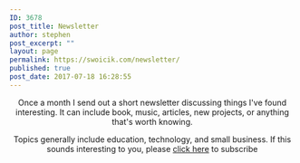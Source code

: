 ```yaml
---
ID: 3678
post_title: Newsletter
author: stephen
post_excerpt: ""
layout: page
permalink: https://swoicik.com/newsletter/
published: true
post_date: 2017-07-18 16:28:55
---
```

<p style="text-align: center;">Once a month I send out a short newsletter discussing things I've found interesting. It can include book, music, articles, new projects, or anything that's worth knowing.</p>
<p style="text-align: center;">Topics generally include education, technology, and small business. If this sounds interesting to you, please <a href="https://www.getrevue.co/profile/stephen">click here</a> to subscribe</p>